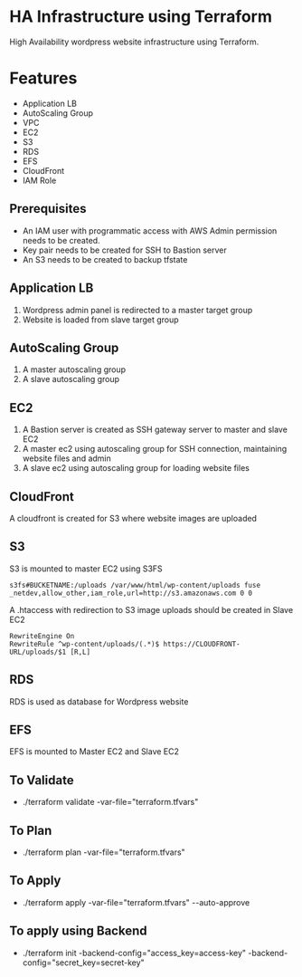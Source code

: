 # HA Infrastructure using Terraform

High Availability wordpress website infrastructure using Terraform.

# Features

 - Application LB
 - AutoScaling Group
 - VPC
 - EC2
 - S3
 - RDS
 - EFS
 - CloudFront
 - IAM Role

## Prerequisites

 - An IAM user with programmatic access with AWS Admin permission needs to be created.
 - Key pair needs to be created for SSH to Bastion server
 - An S3 needs to be created to backup tfstate

## Application LB

 1. Wordpress admin panel is redirected to a master target group
 2. Website is loaded from slave target group

##  AutoScaling Group

 1. A master autoscaling group
 2. A slave autoscaling group

## EC2

 1. A Bastion server is created as SSH gateway server to master and slave EC2
 2. A master ec2 using autoscaling group for SSH connection, maintaining website files and admin
 3. A slave ec2 using autoscaling group for loading website files

## CloudFront

A cloudfront is created for S3 where website images are uploaded

## S3

S3 is mounted to master EC2 using S3FS

    s3fs#BUCKETNAME:/uploads /var/www/html/wp-content/uploads fuse _netdev,allow_other,iam_role,url=http://s3.amazonaws.com 0 0

A .htaccess with redirection to S3 image uploads should be created in Slave EC2

    RewriteEngine On
    RewriteRule ^wp-content/uploads/(.*)$ https://CLOUDFRONT-URL/uploads/$1 [R,L]
  
## RDS

RDS is used as database for Wordpress website

## EFS

EFS is mounted to Master EC2 and Slave EC2

## To Validate

 - ./terraform validate -var-file="terraform.tfvars"

## To Plan

 - ./terraform plan -var-file="terraform.tfvars"

## To Apply

 - ./terraform apply -var-file="terraform.tfvars" --auto-approve

## To apply using Backend

 - ./terraform init -backend-config="access_key=access-key" -backend-config="secret_key=secret-key"
